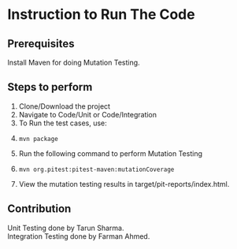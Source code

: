 # Instruction to Run The Code

## Prerequisites

Install Maven for doing Mutation Testing.

## Steps to perform

1. Clone/Download the project
2. Navigate to Code/Unit or Code/Integration 
3. To Run the test cases, use:
4.     mvn package
5. Run the following command to perform Mutation Testing
6.     mvn org.pitest:pitest-maven:mutationCoverage
7. View the mutation testing results in target/pit-reports/index.html.

## Contribution
  Unit Testing done by Tarun Sharma. <br/>
  Integration Testing done by Farman Ahmed.
